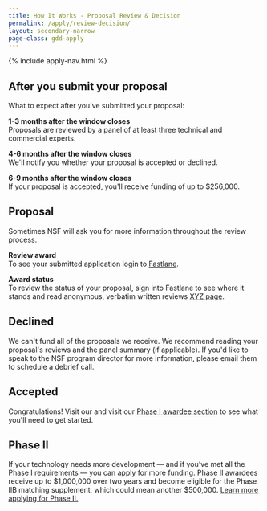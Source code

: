 ```yaml
---
title: How It Works - Proposal Review & Decision
permalink: /apply/review-decision/
layout: secondary-narrow
page-class: gdd-apply
---
```

{% include apply-nav.html %}
<section class="usa-section full-bleed-bg">
  <h2>After you submit your proposal</h2>
  <p>What to expect after you’ve submitted your proposal:</p>
  <p><b>1-3 months after the window closes</b>
    <br>Proposals are reviewed by a panel of at least three technical and commercial experts.
  </p>
  <p><b>4-6 months after the window closes</b>
    <br>We'll notify you whether your proposal is accepted or declined.
  </p>
  <p><b>6-9 months after the window closes</b>
    <br>If your proposal is accepted, you'll receive funding of up to $256,000.
  </p>
</section>

<section class="usa-section full-bleed-bg--lightblue">
  <h2>Proposal</h2>
  <p>Sometimes NSF will ask you for more information throughout the review process.</p>
  <p><b>Review award</b>
    <br>To see your submitted application login to <a href="https://www.fastlane.nsf.gov/">Fastlane</a>.
  </p>
  <p><b>Award status</b>
    <br>To review the status of your proposal, sign into Fastlane to see where it stands and read anonymous, verbatim written reviews <a href="#">XYZ page</a>.
  </p>
</section>

<section class="usa-section full-bleed-bg">
  <h2>Declined</h2>
  <p>We can't fund all of the proposals we receive. We recommend reading your proposal's reviews and the panel summary (if applicable). If you'd like to speak to the NSF program director for more information, please email them to schedule a debrief call.</p>
</section>

<section class="usa-section full-bleed-bg--lightblue">
  <h2>Accepted</h2>
  <p>Congratulations! Visit our and visit our <a href="{{ site.baseurl }}/resources/awardees/phase-1/">Phase I awardee section</a> to see what you'll need to get started. </p>
</section>
<section class="usa-section full-bleed-bg">
  <h2>Phase II</h2>
  <p>If your technology needs more development — and if you’ve met all the Phase I requirements — you can apply for
    more funding. Phase II awardees receive up to $1,000,000 over two years and become eligible for the Phase IIB matching supplement, which could mean another $500,000.
    <a href="{{ site.baseurl }}/resources/awardees/phase-2/apply">Learn more applying for Phase II. </a> 
  </p>
</section>
